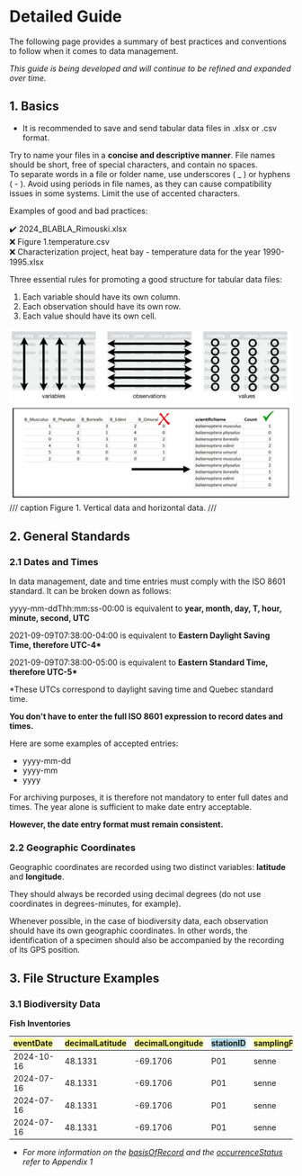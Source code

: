 # Detailed Guide

The following page provides a summary of best practices and conventions to follow when it comes to data management.  

_This guide is being developed and will continue to be refined and expanded over time._

## 1. Basics  

- It is recommended to save and send tabular data files in .xlsx or .csv format.  

Try to name your files in a **concise and descriptive manner**. File names should be short, free of special characters, and contain no spaces.   
To separate words in a file or folder name, use underscores ( _ ) or hyphens ( - ). Avoid using periods in file names, as they can cause compatibility issues in some systems. Limit the use of accented characters.  

Examples of good and bad practices:  

✔️ 2024_BLABLA_Rimouski.xlsx  
❌ Figure 1.temperature.csv  
❌ Characterization project, heat bay - temperature data for the year 1990-1995.xlsx  

Three essential rules for promoting a good structure for tabular data files:  

1. Each variable should have its own column.
2. Each observation should have its own row.
3. Each value should have its own cell.  

![tbxvariables](../assets/images/tbxvariable.PNG)  
![exempletable](../assets/images/exempletable.PNG)  
/// caption
Figure 1. Vertical data and horizontal data.
///  

## 2. General Standards
### 2.1 Dates and Times

In data management, date and time entries must comply with the ISO 8601 standard. It can be broken down as follows:

yyyy-mm-ddThh:mm:ss-00:00	is equivalent to **year, month, day, T, hour, minute, second, UTC**  

2021-09-09T07:38:00-04:00	is equivalent to **Eastern Daylight Saving Time, therefore UTC-4\***  

2021-09-09T07:38:00-05:00	is equivalent to **Eastern Standard Time, therefore UTC-5\***  

\*These UTCs correspond to daylight saving time and Quebec standard time.  

**You don't have to enter the full ISO 8601 expression to record dates and times.**  

Here are some examples of accepted entries:

* yyyy-mm-dd  
* yyyy-mm  
* yyyy  

For archiving purposes, it is therefore not mandatory to enter full dates and times. The year alone is sufficient to make date entry acceptable.  

**However, the date entry format must remain consistent.**  

### 2.2 Geographic Coordinates  

Geographic coordinates are recorded using two distinct variables: **latitude** and **longitude**.  

They should always be recorded using decimal degrees (do not use coordinates in degrees-minutes, for example).  

Whenever possible, in the case of biodiversity data, each observation should have its own geographic coordinates. In other words, the identification of a specimen should also be accompanied by the recording of its GPS position.  

## 3. File Structure Examples

### 3.1 Biodiversity Data

**Fish Inventories**  

| <span style="background-color:#FCFC8C">eventDate</span>&nbsp;&nbsp; | <span style="background-color:#FCFC8C">decimalLatitude</span> | <span style="background-color:#FCFC8C">decimalLongitude</span> | <span style="background-color:lightblue">stationID</span> | <span style="background-color:#FCFC8C">samplingProtocol</span> | <span style="background-color:lightblue">event</span>&nbsp;&nbsp; | vernacularName&nbsp;&nbsp;&nbsp; | <span style="background-color:#FCFC8C">scientificName</span>&nbsp;&nbsp;&nbsp;&nbsp; | <span style="background-color:#FFBF00">occurrenceStatus</span> | <span style="background-color:#FCFC8C">basisOfRecord</span>  | longueur\_cm | individualCount |
| ---------- | --------------- | ---------------- | --------- | ---------------- | ------- | -------------------- | ---------------- | ---------------- | -------------- | ------------ | --------------- |
| 2024-10-16 | 48.1331         | \-69.1706        | P01       | senne            | trait 1 | Bar rayé            | Morone saxatilis | present          | livingSpecimen | 4.5          | 10              |
| 2024-07-16 | 48.1331         | \-69.1706        | P01       | senne            | trait 1 | Bar rayé            | Morone saxatilis | present          | livingSpecimen | NA           | 95              |
| 2024-07-16 | 48.1331         | \-69.1706        | P01       | senne            | trait 2 | Éperlan arc-en-ciel | Osmerus mordax   | present          | livingSpecimen | 10           | 2               |
| 2024-07-16 | 48.1331         | \-69.1706        | P01       | senne            | trait 2 | Éperlan arc-en-ciel | Osmerus mordax   | present          | livingSpecimen | NA           | 45              |
 
* *For more information on the [basisOfRecord](#the-basis-of-record) and the [occurrenceStatus](#the-status-of-occurrence) refer to Appendix 1*  

